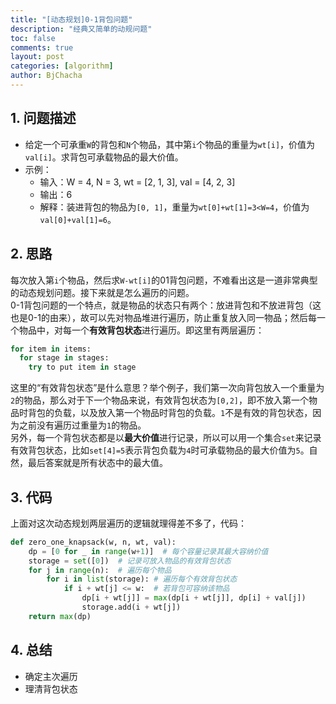 ```yaml
---
title: "[动态规划]0-1背包问题"
description: "经典又简单的动规问题"
toc: false
comments: true
layout: post
categories: [algorithm]
author: BjChacha
---
```


## 1. 问题描述
- 给定一个可承重`W`的背包和`N`个物品，其中第`i`个物品的重量为`wt[i]`，价值为`val[i]`。求背包可承载物品的最大价值。
- 示例：
  - 输入：W = 4, N = 3, wt = [2, 1, 3], val = [4, 2, 3]
  - 输出：6
  - 解释：装进背包的物品为`[0, 1]`，重量为`wt[0]+wt[1]=3<W=4`，价值为`val[0]+val[1]=6`。

## 2. 思路
每次放入第`i`个物品，然后求`W-wt[i]`的01背包问题，不难看出这是一道非常典型的动态规划问题。接下来就是怎么遍历的问题。  
0-1背包问题的一个特点，就是物品的状态只有两个：放进背包和不放进背包（这也是0-1的由来），故可以先对物品堆进行遍历，防止重复放入同一物品；然后每一个物品中，对每一个**有效背包状态**进行遍历。即这里有两层遍历：
```python
for item in items:
  for stage in stages:
    try to put item in stage
```  
这里的“有效背包状态”是什么意思？举个例子，我们第一次向背包放入一个重量为`2`的物品，那么对于下一个物品来说，有效背包状态为`[0,2]`，即不放入第一个物品时背包的负载，以及放入第一个物品时背包的负载。`1`不是有效的背包状态，因为之前没有遍历过重量为`1`的物品。  
另外，每一个背包状态都是以**最大价值**进行记录，所以可以用一个集合`set`来记录有效背包状态，比如`set[4]=5`表示背包负载为`4`时可承载物品的最大价值为`5`。自然，最后答案就是所有状态中的最大值。  

## 3. 代码
上面对这次动态规划两层遍历的逻辑就理得差不多了，代码：
```python
def zero_one_knapsack(w, n, wt, val):
    dp = [0 for _ in range(w+1)]  # 每个容量记录其最大容纳价值
    storage = set([0])  # 记录可放入物品的有效背包状态
    for j in range(n):  # 遍历每个物品
        for i in list(storage): # 遍历每个有效背包状态
            if i + wt[j] <= w:  # 若背包可容纳该物品
                dp[i + wt[j]] = max(dp[i + wt[j]], dp[i] + val[j])
                storage.add(i + wt[j])
    return max(dp)
```

## 4. 总结
- 确定主次遍历
- 理清背包状态